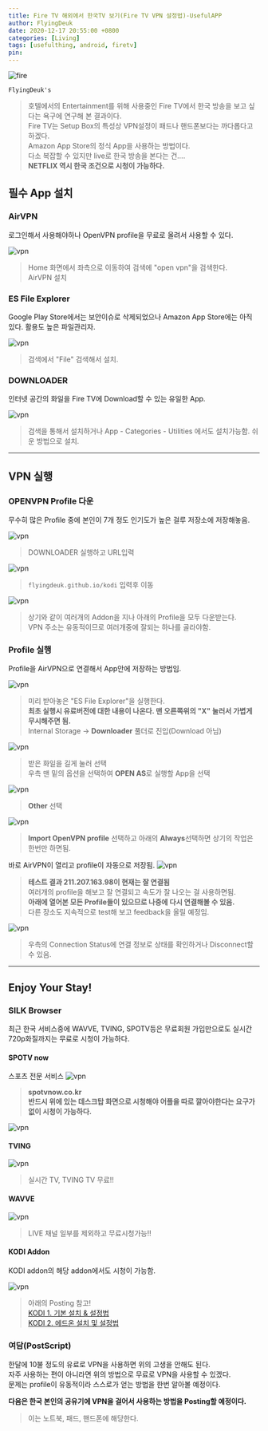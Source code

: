 ```yaml
---
title: Fire TV 해외에서 한국TV 보기(Fire TV VPN 설정법)-UsefulAPP
author: FlyingDeuk
date: 2020-12-17 20:55:00 +0800
categories: [Living]
tags: [usefulthing, android, firetv]
pin:
---
```


![fire](/img/living/fire/vpn/vpn.jpg)

`FlyingDeuk's`
> 호텔에서의 Entertainment를 위해 사용중인 Fire TV에서 한국 방송을 보고 싶다는 욕구에 연구해 본 결과이다. <br>
Fire TV는 Setup Box의 특성상 VPN설정이 패드나 핸드폰보다는 까다롭다고 하겠다. <br>
Amazon App Store의 정식 App을 사용하는 방법이다. <br>
다소 복잡할 수 있지만 live로 한국 방송을 본다는 건.... <br>
**NETFLIX 역시 한국 조건으로 시청이 가능하다.**



## 필수 App 설치

### AirVPN
로그인해서 사용해야하나 OpenVPN profile을 무료로 올려서 사용할 수 있다.

![vpn](/img/living/fire/vpn/vpn1.jpg)
>Home 화면에서 좌측으로 이동하여 검색에 "open vpn"을 검색한다. <br>
AirVPN 설치 <br>

### ES File Explorer
Google Play Store에서는 보안이슈로 삭제되었으나 Amazon App Store에는 아직 있다. 활용도 높은 파일관리자.

![vpn](/img/living/fire/vpn/vpn2.jpg)
>검색에서 "File" 검색해서 설치.

### DOWNLOADER
인터넷 공간의 화일을 Fire TV에 Download할 수 있는 유일한 App.

![vpn](/img/living/fire/vpn/vpn3.jpg)
>검색을 통해서 설치하거나 App - Categories - Utilities 에서도 설치가능함. 쉬운 방법으로 설치.

---------

## VPN 실행

### OPENVPN Profile 다운
무수히 많은 Profile 중에 본인이 7개 정도 인기도가 높은 걸루 저장소에 저장해놓음.

![vpn](/img/living/fire/vpn/vpn4.jpg)
>DOWNLOADER 실행하고 URL입력

![vpn](/img/living/fire/vpn/vpn5.jpg)
>`flyingdeuk.github.io/kodi` 입력후 이동

![vpn](/img/living/fire/vpn/vpn6.jpg)
>상기와 같이 여러개의 Addon을 지나 아래의 Profile을 모두 다운받는다. <br>
VPN 주소는 유동적이므로 여러개중에 잘되는 하나를 골라야함.

### Profile 실행
Profile을 AirVPN으로 연결해서 App안에 저장하는 방법임.

![vpn](/img/living/fire/vpn/vpn7.jpg)
>미리 받아놓은 "ES File Explorer"을 실행한다. <br>
**최초 실행시 유료버전에 대한 내용이 나온다. 맨 오른쪽위의 "X" 눌러서 가볍게 무시해주면 됨.** <br>
Internal Storage -> **Downloader** 풀더로 진입(Download 아님)


![vpn](/img/living/fire/vpn/vpn8.jpg)
>받은 화일을 길게 눌러 선택 <br>
우측 맨 밑의 옵션을 선택하여 **OPEN AS**로 실행할 App을 선택

![vpn](/img/living/fire/vpn/vpn9.jpg)
>**Other** 선택

![vpn](/img/living/fire/vpn/vpn10.jpg)
>**Import OpenVPN profile** 선택하고 아래의 **Always**선택하면 상기의 작업은 한번만 하면됨.

바로 AirVPN이 열리고 profile이 자동으로 저장됨.
![vpn](/img/living/fire/vpn/vpn11.jpg)
>**테스트 결과 211.207.163.98이 현재는 잘 연결됨** <br>
여러개의 profile을 해보고 잘 연결되고 속도가 잘 나오는 걸 사용하면됨. <br>
**아래에 열어본 모든 Profile들이 있으므로 나중에 다시 연결해볼 수 있음.** <br>
다른 장소도 지속적으로 test해 보고 feedback을 올릴 예정임.


![vpn](/img/living/fire/vpn/vpn12.jpg)
>우측의 Connection Status에 연결 정보로 상태를 확인하거나 Disconnect할 수 있음.

---------------

## Enjoy Your Stay!

### SILK Browser
최근 한국 서비스중에 WAVVE, TVING, SPOTV등은 무료회원 가입만으로도 실시간 720p화질까지는 무료로 시청이 가능하다.

#### SPOTV now
스포츠 전문 서비스
![vpn](/img/living/fire/vpn/vpn13.jpg)
>**spotvnow.co.kr** <br>
**반드시 위에 있는 데스크탑 화면으로 시청해야 어플을 따로 깔아야한다는 요구가 없이 시청이 가능하다.**


![vpn](/img/living/fire/vpn/vpn14.jpg)

#### TVING

![vpn](/img/living/fire/vpn/vpn15.jpg)
>실시간 TV, TVING TV 무료!!

#### WAVVE

![vpn](/img/living/fire/vpn/vpn16.jpg)
>LIVE 채널 일부를 제외하고 무료시청가능!!

#### KODI Addon
KODI addon의 해당 addon에서도 시청이 가능함.

![vpn](/img/living/fire/vpn/vpn.jpg)
>아래의 Posting 참고! <br>
  [KODI 1. 기본 설치 & 설정법](https://flyingdeuk.github.io/posts/KODI-install/)<br>
  [KODI 2. 에드온 설치 및 설정법](https://flyingdeuk.github.io/posts/KODI-addon/)

### 여담(PostScript)
한달에 10불 정도의 유료로 VPN을 사용하면 위의 고생을 안해도 된다. <br>
자주 사용하는 편이 아니라면 위의 방법으로 무료로 VPN을 사용할 수 있겠다. <br>
문제는 profile이 유동적이라 스스로가 얻는 방법을 한번 알아볼 예정이다.

**다음은 한국 본인의 공유기에 VPN을 걸어서 사용하는 방법을 Posting할 예정이다.**
>이는 노트북, 패드, 핸드폰에 해당한다.
